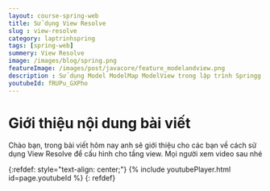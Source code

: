 ```yaml
---
layout: course-spring-web
title: Sử dụng View Resolve  
slug : view-resolve
category: laptrinhspring
tags: [spring-web]
summery: View Resolve
image: /images/blog/spring.png
featureImage: /images/post/javacore/feature_modelandview.png
description : Sử dụng Model ModelMap ModelView trong lập trình Springg. Hiểu model là gì  trong Spring . ModelMap là gì , Map là gì , ModelAndView là gì trong Spring. Phân biệt sự khác nhau giữ Model ModelMap Map và ModelAndView trong học lập trình Spring.
youtubeId: fRUPu_GXPho
---
```


# **Giới thiệu nội dung bài viết**

Chào bạn, trong bài viết hôm nay anh sẽ giới thiệu cho các bạn về cách sử dụng View Resolve  để cấu hình cho tầng view. Mọi người xem video sau nhé


{:refdef: style="text-align: center;"}
{% include youtubePlayer.html id=page.youtubeId %}
{: refdef}

